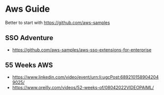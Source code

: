 # Aws Guide

Better to start with https://github.com/aws-samples

## SSO Adventure

- https://github.com/aws-samples/aws-sso-extensions-for-enterprise

## 55 Weeks AWS

- https://www.linkedin.com/video/event/urn:li:ugcPost:6892101589042049025/
- https://www.oreilly.com/videos/52-weeks-of/08042022VIDEOPAIML/

